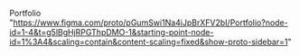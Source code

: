 Portfolio "https://www.figma.com/proto/pGumSwi1Na4iJpBrXFV2bI/Portfolio?node-id=1-4&t=g5lBgHjRPGThpDMO-1&starting-point-node-id=1%3A4&scaling=contain&content-scaling=fixed&show-proto-sidebar=1"
